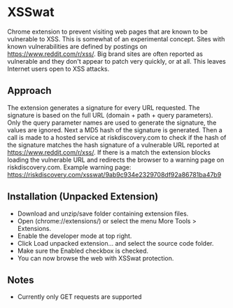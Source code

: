 # XSSwat
Chrome extension to prevent visiting web pages that are known to be vulnerable to XSS. This is somewhat of an experimental concept. Sites with known vulnerabilities are defined by postings on https://www.reddit.com/r/xss/. Big brand sites are often reported as vulnerable and they don't appear to patch very quickly, or at all. This leaves Internet users open to XSS attacks.

## Approach
The extension generates a signature for every URL requested. The signature is based on the full URL (domain + path + query parameters). Only the query parameter names are used to generate the signature, the values are ignored. Next a MD5 hash of the signature is generated. Then a call is made to a hosted service at riskdiscovery.com to check if the hash of the signature matches the hash signature of a vulnerable URL reported at https://www.reddit.com/r/xss/. If there is a match the extension blocks loading the vulnerable URL and redirects the browser to a warning page on riskdiscovery.com. Example warning page: https://riskdiscovery.com/xsswat/9ab9c934e2329708df92a86781ba47b9

## Installation (Unpacked Extension)
- Download and unzip/save folder containing extension files.
- Open (chrome://extensions/) or select the menu More Tools > Extensions.
- Enable the developer mode at top right.
- Click Load unpacked extension... and select the source code folder.
- Make sure the Enabled checkbox is checked.
- You can now browse the web with XSSwat protection.

## Notes
- Currently only GET requests are supported
